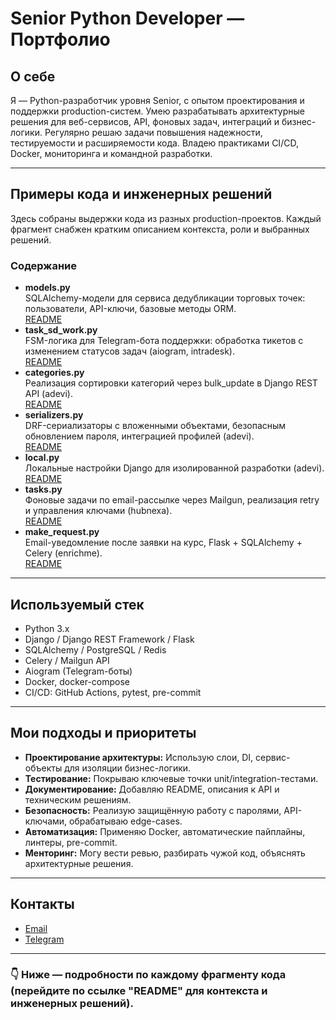# Senior Python Developer — Портфолио

## О себе

Я — Python-разработчик уровня Senior, с опытом проектирования и поддержки production-систем. Умею разрабатывать архитектурные решения для веб-сервисов, API, фоновых задач, интеграций и бизнес-логики. Регулярно решаю задачи повышения надежности, тестируемости и расширяемости кода. Владею практиками CI/CD, Docker, мониторинга и командной разработки.

---

## Примеры кода и инженерных решений

Здесь собраны выдержки кода из разных production-проектов. Каждый фрагмент снабжен кратким описанием контекста, роли и выбранных решений.

### Содержание

- **models.py**  
  SQLAlchemy-модели для сервиса дедубликации торговых точек: пользователи, API-ключи, базовые методы ORM.  
  [README]([ссылка-на-gist](https://gist.github.com/polyedr/c7783f00c20839c7c1233f2aacfe510a))  
- **task_sd_work.py**  
  FSM-логика для Telegram-бота поддержки: обработка тикетов с изменением статусов задач (aiogram, intradesk).  
  [README]([ссылка-на-gist](https://gist.github.com/polyedr/a4584e832709eae77d4f439f077b1e07))  
- **categories.py**  
  Реализация сортировки категорий через bulk_update в Django REST API (adevi).  
  [README]([ссылка-на-gist](https://gist.github.com/polyedr/5f291d5137cf0e8ce67b1d454c064db6))  
- **serializers.py**  
  DRF-сериализаторы с вложенными объектами, безопасным обновлением пароля, интеграцией профилей (adevi).  
  [README]([ссылка-на-gist](https://gist.github.com/polyedr/178e06d9a767b8475bf85035802b4485))  
- **local.py**  
  Локальные настройки Django для изолированной разработки (adevi).  
  [README]([ссылка-на-gist](https://gist.github.com/polyedr/5655eb1b5347e18375503f1ab5ae6094))  
- **tasks.py**  
  Фоновые задачи по email-рассылке через Mailgun, реализация retry и управления ключами (hubnexa).  
  [README]([ссылка-на-gist](https://gist.github.com/polyedr/72e6c40d94349d94b82a093b645c307e))  
- **make_request.py**  
  Email-уведомление после заявки на курс, Flask + SQLAlchemy + Celery (enrichme).  
  [README]([ссылка-на-gist](https://gist.github.com/polyedr/f2d94180139518850f6c65be465a5063))  

---

## Используемый стек

- Python 3.x
- Django / Django REST Framework / Flask
- SQLAlchemy / PostgreSQL / Redis
- Celery / Mailgun API
- Aiogram (Telegram-боты)
- Docker, docker-compose
- CI/CD: GitHub Actions, pytest, pre-commit

---

## Мои подходы и приоритеты

- **Проектирование архитектуры:** Использую слои, DI, сервис-объекты для изоляции бизнес-логики.
- **Тестирование:** Покрываю ключевые точки unit/integration-тестами.
- **Документирование:** Добавляю README, описания к API и техническим решениям.
- **Безопасность:** Реализую защищённую работу с паролями, API-ключами, обрабатываю edge-cases.
- **Автоматизация:** Применяю Docker, автоматические пайплайны, линтеры, pre-commit.
- **Менторинг:** Могу вести ревью, разбирать чужой код, объяснять архитектурные решения.

---

## Контакты

- [Email](mailto:ivan.ishchukov@gmail.com)
- [Telegram](@iishchukov)

---

### 👇 Ниже — подробности по каждому фрагменту кода (перейдите по ссылке "README" для контекста и инженерных решений).
